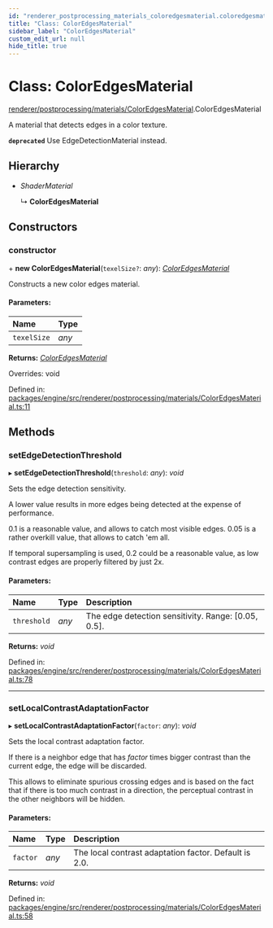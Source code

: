 ```yaml
---
id: "renderer_postprocessing_materials_coloredgesmaterial.coloredgesmaterial"
title: "Class: ColorEdgesMaterial"
sidebar_label: "ColorEdgesMaterial"
custom_edit_url: null
hide_title: true
---
```


# Class: ColorEdgesMaterial

[renderer/postprocessing/materials/ColorEdgesMaterial](../modules/renderer_postprocessing_materials_coloredgesmaterial.md).ColorEdgesMaterial

A material that detects edges in a color texture.

**`deprecated`** Use EdgeDetectionMaterial instead.

## Hierarchy

* *ShaderMaterial*

  ↳ **ColorEdgesMaterial**

## Constructors

### constructor

\+ **new ColorEdgesMaterial**(`texelSize?`: *any*): [*ColorEdgesMaterial*](renderer_postprocessing_materials_coloredgesmaterial.coloredgesmaterial.md)

Constructs a new color edges material.

#### Parameters:

Name | Type |
:------ | :------ |
`texelSize` | *any* |

**Returns:** [*ColorEdgesMaterial*](renderer_postprocessing_materials_coloredgesmaterial.coloredgesmaterial.md)

Overrides: void

Defined in: [packages/engine/src/renderer/postprocessing/materials/ColorEdgesMaterial.ts:11](https://github.com/xr3ngine/xr3ngine/blob/716a06460/packages/engine/src/renderer/postprocessing/materials/ColorEdgesMaterial.ts#L11)

## Methods

### setEdgeDetectionThreshold

▸ **setEdgeDetectionThreshold**(`threshold`: *any*): *void*

Sets the edge detection sensitivity.

A lower value results in more edges being detected at the expense of
performance.

0.1 is a reasonable value, and allows to catch most visible edges.
0.05 is a rather overkill value, that allows to catch 'em all.

If temporal supersampling is used, 0.2 could be a reasonable value, as low
contrast edges are properly filtered by just 2x.

#### Parameters:

Name | Type | Description |
:------ | :------ | :------ |
`threshold` | *any* | The edge detection sensitivity. Range: [0.05, 0.5].    |

**Returns:** *void*

Defined in: [packages/engine/src/renderer/postprocessing/materials/ColorEdgesMaterial.ts:78](https://github.com/xr3ngine/xr3ngine/blob/716a06460/packages/engine/src/renderer/postprocessing/materials/ColorEdgesMaterial.ts#L78)

___

### setLocalContrastAdaptationFactor

▸ **setLocalContrastAdaptationFactor**(`factor`: *any*): *void*

Sets the local contrast adaptation factor.

If there is a neighbor edge that has _factor_ times bigger contrast than
the current edge, the edge will be discarded.

This allows to eliminate spurious crossing edges and is based on the fact
that if there is too much contrast in a direction, the perceptual contrast
in the other neighbors will be hidden.

#### Parameters:

Name | Type | Description |
:------ | :------ | :------ |
`factor` | *any* | The local contrast adaptation factor. Default is 2.0.    |

**Returns:** *void*

Defined in: [packages/engine/src/renderer/postprocessing/materials/ColorEdgesMaterial.ts:58](https://github.com/xr3ngine/xr3ngine/blob/716a06460/packages/engine/src/renderer/postprocessing/materials/ColorEdgesMaterial.ts#L58)
